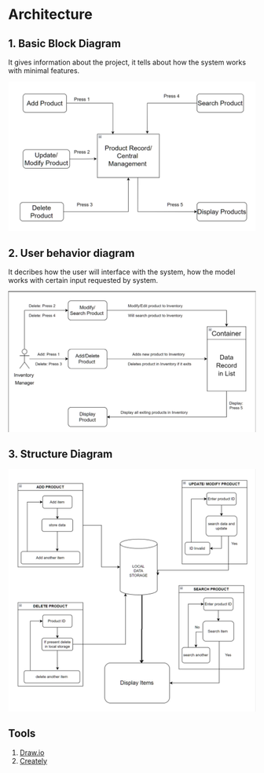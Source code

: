 # Architecture

  ## 1. Basic Block Diagram
  
   It gives information about the project, it tells about how the system works with minimal features.
  
   ![Block Diagram](https://github.com/Lokesh12121/M1_Inventary_Managment_System/blob/main/2_Architecture/behavior%20Diagrams/BehaviourStruct.PNG)

  ## 2. User behavior diagram
  
  It decribes how the user will interface with the system, how the model works with certain input requested by system.
  
   ![Behaviour Flow](https://github.com/Lokesh12121/M1_Inventary_Managment_System/blob/main/2_Architecture/behavior%20Diagrams/User_behaviour_flow.PNG)
   
   ## 3. Structure Diagram
  
   ![Structure Diagram](https://github.com/Lokesh12121/M1_Inventary_Managment_System/blob/main/2_Architecture/structure%20Diagrams/Structure1.drawio.PNG)
   
## Tools 
1.  [Draw.io](https://app.diagrams.net/)
2.  [Creately](https://app.creately.com/diagram/create)
